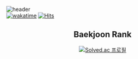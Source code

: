 ![header](https://capsule-render.vercel.app/api?type=soft&color=auto&height=150&section=header&text=MoonStar-J&fontSize=70&animation=twinkling)  
[![wakatime](https://wakatime.com/badge/user/f164221c-a1d7-4aec-a719-e8aaa35d2527.svg)](https://wakatime.com/@f164221c-a1d7-4aec-a719-e8aaa35d2527)
[![Hits](https://hits.seeyoufarm.com/api/count/incr/badge.svg?url=https%3A%2F%2Fgithub.com%2Fwhansa%2Fhit-counter&count_bg=%238977AD&title_bg=%23333333&icon=github.svg&icon_color=%23E7E7E7&title=visitor&edge_flat=false)](https://hits.seeyoufarm.com)  

<div align="center">
  
<!-- ## Available Skill  
![C](https://img.shields.io/badge/c-A8B9CC.svg?&style=flat-square&logo=c&logoColor=white) -->

## Baekjoon Rank
[![Solved.ac
프로필](http://mazassumnida.wtf/api/v2/generate_badge?boj=jms020820)](https://solved.ac/jms020820)  

</div>

<!--
**whansa/whansa** is a ✨ _special_ ✨ repository because its `README.md` (this file) appears on your GitHub profile.

Here are some ideas to get you started:

- 🔭 I’m currently working on ...
- 🌱 I’m currently learning ...
- 👯 I’m looking to collaborate on ...
- 🤔 I’m looking for help with ...
- 💬 Ask me about ...
- 📫 How to reach me: ...
- 😄 Pronouns: ...
- ⚡ Fun fact: ...
-->

